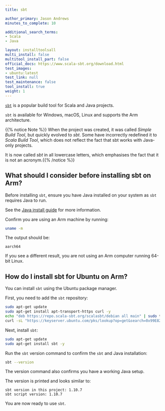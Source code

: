 ```yaml
---
title: sbt

author_primary: Jason Andrews
minutes_to_complete: 10

additional_search_terms:
- Scala
- Java

layout: installtoolsall
multi_install: false
multitool_install_part: false
official_docs: https://www.scala-sbt.org/download.html
test_images:
- ubuntu:latest
test_link: null
test_maintenance: false
tool_install: true
weight: 1
---
```


[`sbt`](https://www.scala-sbt.org/) is a popular build tool for Scala and Java projects.

`sbt` is available for Windows, macOS, Linux and supports the Arm architecture.

{{% notice Note %}}
When the project was created, it was called *Simple Build Tool*, but quickly evolved to *sbt*. Some have incorrectly redefined it to *Scala Build Tool*, which does not reflect the fact that sbt works with Java-only projects. 

It is now called *sbt* in all lowercase letters, which emphasises the fact that it is not an acronym.{{% /notice %}}

## What should I consider before installing sbt on Arm?

Before installing `sbt`, ensure you have Java installed on your system as `sbt` requires Java to run.

See the [Java install guide](/install-guides/java/) for more information.

Confirm you are using an Arm machine by running:

```bash
uname -m
```

The output should be:
```output
aarch64
```

If you see a different result, you are not using an Arm computer running 64-bit Linux.

## How do I install sbt for Ubuntu on Arm?

You can install `sbt` using the Ubuntu package manager. 

First, you need to add the `sbt` repository:

```bash
sudo apt-get update
sudo apt-get install apt-transport-https curl -y
echo "deb https://repo.scala-sbt.org/scalasbt/debian all main" | sudo tee /etc/apt/sources.list.d/sbt.list
curl -sL "https://keyserver.ubuntu.com/pks/lookup?op=get&search=0x99E82A75642AC823" | sudo apt-key add
```

Next, install `sbt`:

```bash
sudo apt-get update
sudo apt-get install sbt -y
```

Run the `sbt` version command to confirm the `sbt` and Java installation:

```bash
sbt --version
```

The version command also confirms you have a working Java setup. 

The version is printed and looks similar to:

```output
sbt version in this project: 1.10.7
sbt script version: 1.10.7
```

You are now ready to use `sbt`.
